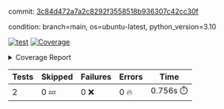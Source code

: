 commit: [3c84d472a7a2c8292f3558518b936307c42cc30f](https://github.com/rcmdnk/python-template/tree/3c84d472a7a2c8292f3558518b936307c42cc30f)

condition: branch=main, os=ubuntu-latest, python_version=3.10

[![test](https://github.com/rcmdnk/python-template/actions/workflows/test.yml/badge.svg)](https://github.com/rcmdnk/python-template/actions/runs/13752689220)
<a href="https://github.com/rcmdnk/python-template/blob/3c84d472a7a2c8292f3558518b936307c42cc30f/README.md"><img alt="Coverage" src="https://img.shields.io/badge/Coverage-100%25-brightgreen.svg" /></a><details><summary>Coverage Report </summary><table><tr><th>File</th><th>Stmts</th><th>Miss</th><th>Cover</th></tr><tbody><tr><td><b>TOTAL</b></td><td><b>4</b></td><td><b>0</b></td><td><b>100%</b></td></tr></tbody></table></details>

| Tests | Skipped | Failures | Errors | Time |
| ----- | ------- | -------- | -------- | ------------------ |
| 2 | 0 :zzz: | 0 :x: | 0 :fire: | 0.756s :stopwatch: |

